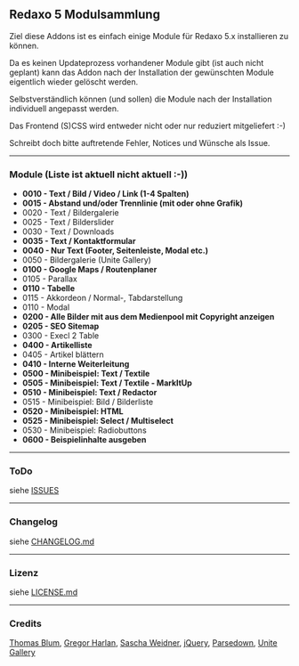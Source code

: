 ## Redaxo 5 Modulsammlung


Ziel diese Addons ist es einfach einige Module für Redaxo 5.x installieren zu können.

Da es keinen Updateprozess vorhandener Module gibt (ist auch nicht geplant) kann das Addon nach der Installation der gewünschten Module eigentlich wieder gelöscht werden.

Selbstverständlich können (und sollen) die Module nach der Installation individuell angepasst werden.

Das Frontend (S)CSS wird entweder nicht oder nur reduziert mitgeliefert :-)

Schreibt doch bitte auftretende Fehler, Notices und Wünsche als Issue.

___

### Module (Liste ist aktuell nicht aktuell :-))


* **0010 - Text / Bild / Video / Link (1-4 Spalten)**
* **0015 - Abstand und/oder Trennlinie (mit oder ohne Grafik)**
* 0020 - Text / Bildergalerie
* 0025 - Text / Bilderslider
* 0030 - Text / Downloads
* **0035 - Text / Kontaktformular**
* **0040 - Nur Text (Footer, Seitenleiste, Modal etc.)**
* 0050 - Bildergalerie (Unite Gallery)
* **0100 - Google Maps / Routenplaner**
* 0105 - Parallax
* **0110 - Tabelle**
* 0115 - Akkordeon / Normal-, Tabdarstellung
* 0110 - Modal
* **0200 - Alle Bilder mit aus dem Medienpool mit Copyright anzeigen**
* **0205 - SEO Sitemap**
* 0300 - Execl 2 Table
* **0400 - Artikelliste**
* 0405 - Artikel blättern
* **0410 - Interne Weiterleitung**
* **0500 - Minibeispiel: Text / Textile**
* **0505 - Minibeispiel: Text / Textile - MarkItUp**
* **0510 - Minibeispiel: Text / Redactor**
* 0515 - Minibeispiel: Bild / Bilderliste
* **0520 - Minibeispiel: HTML**
* **0525 - Minibeispiel: Select / Multiselect**
* 0530 - Minibeispiel: Radiobuttons
* **0600 - Beispielinhalte ausgeben**


___
### ToDo


siehe [ISSUES](https://github.com/olien/REX5-Modulsammlung/issues/)

___
### Changelog

siehe [CHANGELOG.md](CHANGELOG.md)

___
### Lizenz

siehe [LICENSE.md](LICENSE.md)

___
### Credits

[Thomas Blum](https://github.com/tbaddade), [Gregor Harlan](https://github.com/gharlan), [Sascha Weidner](https://github.com/Sioweb), [jQuery](https://jquery.com), [Parsedown](http://parsedown.org/), [Unite Gallery](https://github.com/vvvmax/unitegallery)
